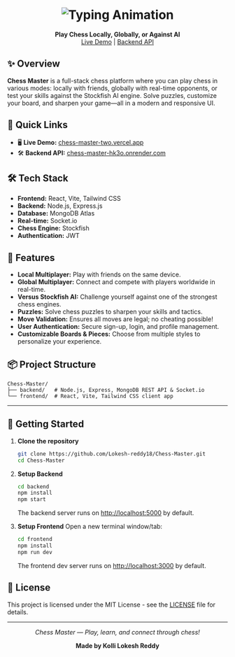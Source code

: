 <h1 align="center">
  <img src="https://readme-typing-svg.herokuapp.com?font=Fira+Code&size=30&pause=100000&color=00CFFF&center=true&vCenter=true&width=800&lines=♟+Chess+Master+♟" alt="Typing Animation" />
</h1>
<p align="center">
  <b>Play Chess Locally, Globally, or Against AI</b><br>
  <a href="https://chess-master-two.vercel.app/">Live Demo</a> |
  <a href="https://chess-master-hk3o.onrender.com">Backend API</a>
</p>

## ✨ Overview

**Chess Master** is a full-stack chess platform where you can play chess in various modes: locally with friends, globally with real-time opponents, or test your skills against the Stockfish AI engine. Solve puzzles, customize your board, and sharpen your game—all in a modern and responsive UI.


## 🚀 Quick Links

- 🖥️ <b>Live Demo:</b> [chess-master-two.vercel.app](https://chess-master-two.vercel.app/)
- 🛠️ <b>Backend API:</b> [chess-master-hk3o.onrender.com](https://chess-master-hk3o.onrender.com)


## 🛠️ Tech Stack

- **Frontend:** React, Vite, Tailwind CSS
- **Backend:** Node.js, Express.js
- **Database:** MongoDB Atlas
- **Real-time:** Socket.io
- **Chess Engine:** Stockfish
- **Authentication:** JWT

## 🚀 Features

- **Local Multiplayer:** Play with friends on the same device.
- **Global Multiplayer:** Connect and compete with players worldwide in real-time.
- **Versus Stockfish AI:** Challenge yourself against one of the strongest chess engines.
- **Puzzles:** Solve chess puzzles to sharpen your skills and tactics.
- **Move Validation:** Ensures all moves are legal; no cheating possible!
- **User Authentication:** Secure sign-up, login, and profile management.
- **Customizable Boards & Pieces:** Choose from multiple styles to personalize your experience.


## 📦 Project Structure

```
Chess-Master/
├── backend/   # Node.js, Express, MongoDB REST API & Socket.io
└── frontend/  # React, Vite, Tailwind CSS client app
```

---

## 🚀 Getting Started

1. **Clone the repository**
   ```bash
   git clone https://github.com/Lokesh-reddy18/Chess-Master.git
   cd Chess-Master
   ```

2. **Setup Backend**
   ```bash
   cd backend
   npm install
   npm start
   ```
   The backend server runs on [http://localhost:5000](http://localhost:5000) by default.

3. **Setup Frontend**
   Open a new terminal window/tab:
   ```bash
   cd frontend
   npm install
   npm run dev
   ```
   The frontend dev server runs on [http://localhost:3000](http://localhost:3000) by default.

## 📄 License

This project is licensed under the MIT License - see the [LICENSE](LICENSE) file for details.

---

<p align="center"><i>Chess Master — Play, learn, and connect through chess!</i></p>
<p align="center"><b>Made by Kolli Lokesh Reddy</b></p>
